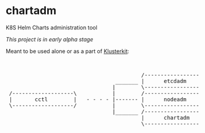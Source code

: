 # chartadm
K8S Helm Charts administration tool

_This project is in early alpha stage_

Meant to be used alone or as a part of [Klusterkit](https://platform9.com/open-source/klusterkit/):


<pre>
										 
                                         
                                          /-------------------\
                                  _______ |      etcdadm      |
                                 |        \-------------------/
 /-------------------\           |        /-------------------\
 |       cctl        |   - - - - |------- |      nodeadm      |                                         
 \-------------------/           |        \-------------------/                     
                                 |_______ /-------------------\
                                          |      chartadm     |
                                          \-------------------/ 


</pre>														   
